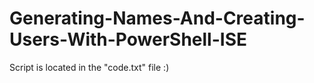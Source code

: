 # Generating-Names-And-Creating-Users-With-PowerShell-ISE

Script is located in the "code.txt" file :)
